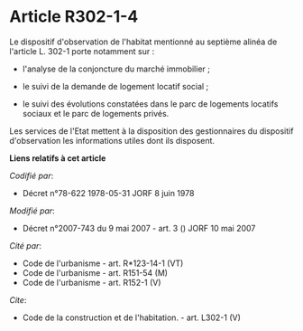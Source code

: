 # Article R302-1-4

Le dispositif d'observation de l'habitat mentionné au septième alinéa de l'article L. 302-1 porte notamment sur :

- l'analyse de la conjoncture du marché immobilier ;

- le suivi de la demande de logement locatif social ;

- le suivi des évolutions constatées dans le parc de logements locatifs sociaux et le parc de logements privés. 

Les services de l'Etat mettent à la disposition des gestionnaires du dispositif d'observation les informations utiles dont
ils disposent.

**Liens relatifs à cet article**

_Codifié par_:

  - Décret n°78-622 1978-05-31 JORF 8 juin 1978

_Modifié par_:

  - Décret n°2007-743 du 9 mai 2007 - art. 3 () JORF 10 mai 2007

_Cité par_:

  - Code de l'urbanisme - art. R*123-14-1 (VT)
  - Code de l'urbanisme - art. R151-54 (M)
  - Code de l'urbanisme - art. R152-1 (V)

_Cite_:

  - Code de la construction et de l'habitation. - art. L302-1 (V)
